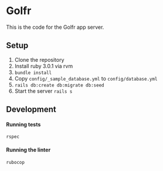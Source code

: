 # Golfr

This is the code for the Golfr app server.

## Setup

1. Clone the repository
2. Install ruby 3.0.1 via rvm
3. `bundle install`
3. Copy `config/_sample_database.yml` to `config/database.yml`
4. `rails db:create db:migrate db:seed`
5. Start the server `rails s`

## Development

#### Running tests

`rspec`

#### Running the linter

`rubocop`
